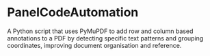# PanelCodeAutomation
A Python script that uses PyMuPDF to add row and column based annotations to a PDF by detecting specific text patterns and grouping coordinates, improving document organisation and reference.

